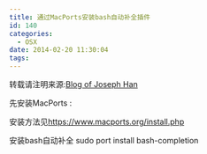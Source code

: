 ```yaml
---
title: 通过MacPorts安装bash自动补全插件
id: 140
categories:
  - OSX
date: 2014-02-20 11:30:04
tags:
---
```


转载请注明来源:[Blog of Joseph Han](http://blog.joseph-han.net/ "Blog of Joseph Han")

先安装MacPorts :

安装方法见[https://www.macports.org/install.php ](https://www.macports.org/install.php)

安装bash自动补全 sudo port install bash-completion